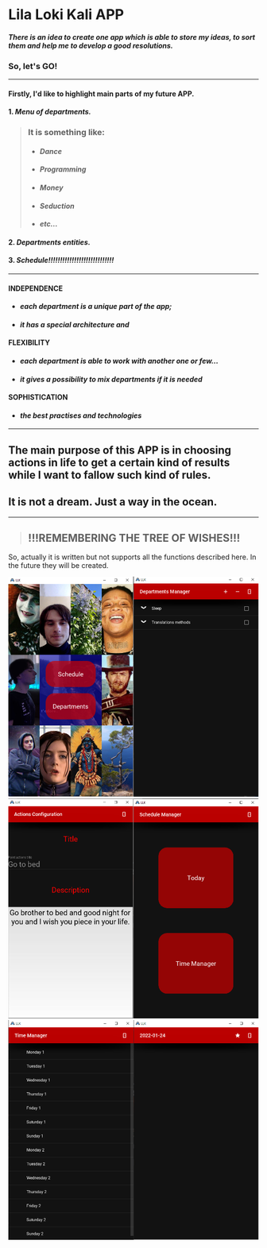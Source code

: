 # Lila Loki Kali APP

#### *There is an idea to create one app which is able to store my ideas, to sort them and help me to develop a good resolutions.*
### So, let's GO!

---
#### Firstly, I'd like to highlight main parts of my future APP.
#### 1. *Menu of departments.*
>### It is something like:
>- #### *Dance*
>- #### *Programming*
>- #### *Money*
>- #### *Seduction*
>- #### *etc...*
#### 2. *Departments entities.*
#### 3. *Schedule!!!!!!!!!!!!!!!!!!!!!!!!!!!!*

----
#### INDEPENDENCE
- #### ***each department is a unique part of the app;***
- #### *it has a special architecture and*
#### FLEXIBILITY
- #### *each department is able to work with another one or few...*
- #### *it gives a possibility to mix departments if it is needed*
#### SOPHISTICATION
- #### *the best practises and technologies*

---
## The main purpose of this APP is in choosing actions in life to get a certain kind of results while I want to fallow such kind of rules.
## It is not a dream. Just a way in the ocean.

---
>## !!!REMEMBERING THE TREE OF WISHES!!!

So, actually it is written but not supports all the functions described here.
In the future they will be created.

![alt text](Documentation/screenshots/1.png "")
![alt text](Documentation/screenshots/2.png "")
![alt text](Documentation/screenshots/3.png "")
